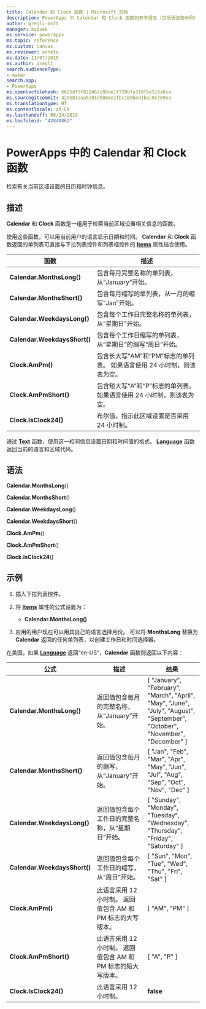 ```yaml
---
title: Calendar 和 Clock 函数 | Microsoft 文档
description: PowerApps 中 Calendar 和 Clock 函数的参考信息（包括语法和示例）
author: gregli-msft
manager: kvivek
ms.service: powerapps
ms.topic: reference
ms.custom: canvas
ms.reviewer: anneta
ms.date: 11/07/2015
ms.author: gregli
search.audienceType:
- maker
search.app:
- PowerApps
ms.openlocfilehash: 6625df3f822462c86de1f720b7a310f5e516a6ca
ms.sourcegitcommit: 429b83aaa5a91d5868e1fbc169bed1bac0c709ea
ms.translationtype: HT
ms.contentlocale: zh-CN
ms.lasthandoff: 08/24/2018
ms.locfileid: "42849862"
---
```

# <a name="calendar-and-clock-functions-in-powerapps"></a>PowerApps 中的 Calendar 和 Clock 函数
检索有关当前区域设置的日历和时钟信息。

## <a name="description"></a>描述
**Calendar** 和 **Clock** 函数是一组用于检索当前区域设置相关信息的函数。

使用这些函数，可以用当前用户的语言显示日期和时间。  **Calendar** 和 **Clock** 函数返回的单列表可直接与下拉列表控件和列表框控件的 **[Items](../controls/properties-core.md)** 属性结合使用。

| 函数 | 描述 |
| --- | --- |
| **Calendar.MonthsLong()** |包含每月完整名称的单列表，从“January”开始。 |
| **Calendar.MonthsShort()** |包含每月缩写的单列表，从一月的缩写“Jan”开始。 |
| **Calendar.WeekdaysLong()** |包含每个工作日完整名称的单列表，从“星期日”开始。 |
| **Calendar.WeekdaysShort()** |包含每个工作日缩写的单列表，从“星期日”的缩写“周日”开始。 |
| **Clock.AmPm()** |包含长大写“AM”和“PM”标志的单列表。  如果语言使用 24 小时制，则该表为空。 |
| **Clock.AmPmShort()** |包含短大写“A”和“P”标志的单列表。  如果语言使用 24 小时制，则该表为空。 |
| **Clock.IsClock24()** |布尔值，指示此区域设置是否采用 24 小时制。 |

通过 **[Text](function-text.md)** 函数，使用这一相同信息设置日期和时间值的格式。  **[Language](function-language.md)** 函数返回当前的语言和区域代码。

## <a name="syntax"></a>语法
**Calendar.MonthsLong**()

**Calendar.MonthsShort**()

**Calendar.WeekdaysLong**()

**Calendar.WeekdaysShort**()

**Clock.AmPm**()

**Clock.AmPmShort**()

**Clock.IsClock24**()

## <a name="examples"></a>示例
1. 插入下拉列表控件。
2. 将 **[Items](../controls/properties-core.md)** 属性的公式设置为：
   
   * **Calendar.MonthsLong()**
3. 应用的用户现在可以用其自己的语言选择月份。  可以将 **MonthsLong** 替换为 **Calendar** 返回的任何单列表，以创建工作日和时间选择器。

在美国，如果 **[Language](function-language.md)** 返回“en-US”，**Calendar** 函数则返回以下内容：

| 公式 | 描述 | 结果 |
| --- | --- | --- |
| **Calendar.MonthsLong()** |返回值包含每月的完整名称，从“January”开始。 |[ "January", "February", "March", "April", "May", "June", "July", "August", "September", "October", "November", "December" ] |
| **Calendar.MonthsShort()** |返回值包含每月的缩写，从“January”开始。 |[ "Jan", "Feb", "Mar", "Apr", "May", "Jun", "Jul", "Aug", "Sep", "Oct", "Nov", "Dec" ] |
| **Calendar.WeekdaysLong()** |返回值包含每个工作日的完整名称，从“星期日”开始。 |[ "Sunday", "Monday", "Tuesday", "Wednesday", "Thursday", "Friday", "Saturday" ] |
| **Calendar.WeekdaysShort()** |返回值包含每个工作日的缩写，从“周日”开始。 |[ "Sun", "Mon", "Tue", "Wed", "Thu", "Fri", "Sat" ] |
| **Clock.AmPm()** |此语言采用 12 小时制。  返回值包含 AM 和 PM 标志的大写版本。 |[ "AM", "PM" ] |
| **Clock.AmPmShort()** |此语言采用 12 小时制。  返回值包含 AM 和 PM 标志的短大写版本。 |[ "A", "P" ] |
| **Clock.IsClock24()** |此语言采用 12 小时制。 |**false** |

